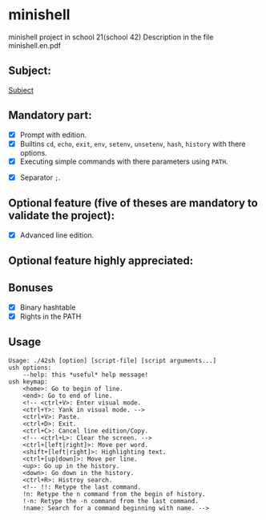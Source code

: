 # minishell
minishell project in school 21(school 42)
Description in the file minishell.en.pdf


## Subject:

[Subject](https://cdn.intra.42.fr/pdf/pdf/1409/minishell.en.pdf)

## Mandatory part:
- [x] Prompt with edition.
- [x] Builtins `cd`, `echo`, `exit`, `env`, `setenv`, `unsetenv`, `hash`, `history` with there options.
- [x] Executing simple commands with there parameters using `PATH`.
<!-- - [x] Support for redirection `>`, `>>`, `<`and `|`.
- [x] Logical operand `&&`and `||`. -->
- [x] Separator `;`.

## Optional feature (five of theses are mandatory to validate the project):
<!-- - [x] Inhibitors `"`, `'`and `\`.
- [x] Advanced redirections: aggregation of file output and heredoc `<<`.
- [x] Globbing: `*`, `?`, `[]`, `{}`, etc.
- [x] Backquotes \`.
- [x] Subshell with operand `()`.
- [x] Local variable and builtin `unset` and `export`.
- [x] History with builtin `history`and `!` with options. -->
- [x] Advanced line edition.
<!-- - [x] File descriptors and builtin `read` with options.
- [x] Dynamical autocompletion. -->

## Optional feature highly appreciated:
<!-- - [x] Job Control and builtins `job`, `fg`, `bg` and operand `&`.
- [X] Shell Scripting: bang (!), variable assignements, brace group, if, while, until, for and functions -->

## Bonuses
<!-- - [X] Advanced dollar expansion `$(..)`, `$((..))`, `$[..]` -->
<!-- - [X] Tilde expansion `~`, `~<username>`, `~-`, `~+` -->
<!-- - [X] Range expansion `{<START>..<END>}` and `{<START>..<END>..<INCREMENT>}`
- [X] Advanced redirections operator `&>`, `&>>`, `<>`, `<<<` and `|&` -->
<!-- - [X] Aliases, builtin alias `alias [-p] [name[=value] …]` and expansion
- [X] Builtin env advanced options `-u name` and `[name=value]` -->
<!-- - [X] Inline variables `[name=value] binary [arguments...]` -->
- [X] Binary hashtable
- [X] Rights in the PATH

## Usage
```
Usage: ./42sh [option] [script-file] [script arguments...]
ush options:
	--help: this *useful* help message!
ush keymap:
	<home>: Go to begin of line.
	<end>: Go to end of line.
	<!-- <ctrl+V>: Enter visual mode.
	<ctrl+Y>: Yank in visual mode. --> 
	<ctrl+V>: Paste.
	<ctrl+D>: Exit.
	<ctrl+C>: Cancel line edition/Copy.
	<!-- <ctrl+L>: Clear the screen. -->
	<ctrl+[left|right]>: Move per word.
    <shift+[left|right]>: Highlighting text.
	<ctrl+[up|down]>: Move per line.
	<up>: Go up in the history.
	<down>: Go down in the history.
    <ctrl+R>: Histroy search.
	<!-- !!: Retype the last command.
	!n: Retype the n command from the begin of history.
	!-n: Retype the -n command from the last command.
	!name: Search for a command beginning with name. -->